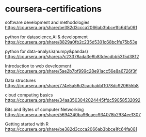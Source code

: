 # coursera-certifications
software development and methodologies  https://coursera.org/share/be382d3ccca2066ab3bbce1fc64fa061

python for datascience,Ai & development https://coursera.org/share/8829a0fb2c235d5301c68bc1fe75b53e

python for data-analysis(numpy&pandas) https://coursera.org/share/a7c23378ada3e8b83decdbb5315d3812

Introduction to web development  https://coursera.org/share/5ae2b7bf999c28e91acc56e8a6726f3f

Data structures https://coursera.org/share/774e5a56d2cacbabbf1078dc920655b8

cloud computing basics https://coursera.org/share/34aa3503042024445ffdc59058532092

Bits and Bytes of computer Networking https://coursera.org/share/5694240ba96caec934078b2934ee1307

Getting started with R  https://coursera.org/share/be382d3ccca2066ab3bbce1fc64fa061
